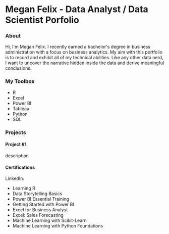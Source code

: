 # Megan Felix - Data Analyst / Data Scientist Porfolio

### About
Hi, I'm Megan Felix. I recently earned a bachelor's degree in business administration with a focus on business analytics. My aim with this portfolio is to record and exhibit all of my technical abilities. Like any other data nerd, I want to uncover the narrative hidden inside the data and derive meaningful conclusions.

### My Toolbox

- R
- Excel
- Power BI
- Tableau
- Python
- SQL

### Projects

#### Project #1
description

#### Certifications
LinkedIn:
- Learning R
- Data Storytelling Basics
- Power BI Essential Training
- Getting Started with Power BI
- Excel for Business Analyst
- Excel: Sales Forecasting
- Machine Learning with Scikit-Learn
- Machine Learning with Python Foundations
